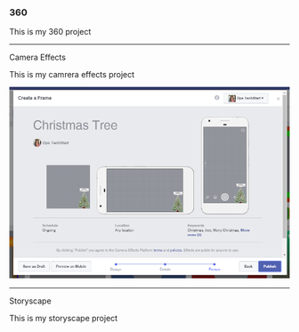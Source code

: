 ### 360

<script src="//360.vizor.io/scripts/embed.js" data-vizorurl="https://360.vizor.io/embed/v/x9lve" ></script>

This is my 360 project

***

Camera Effects

This is my camrera effects project

![Elvia](https://github.com/ElviaUvalle/ElviaUvalle.github.io/blob/master/Elvia.PNG?raw=true "Optional Title")

***

Storyscape

This is my storyscape project

<script src="//360.vizor.io/scripts/embed.js" data-vizorurl="https://patches.vizor.io/embed/elviauvalle/hi-copy-copy-copy" ></script>
